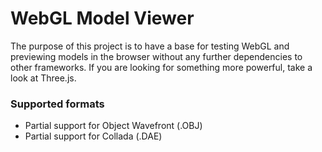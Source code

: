 WebGL Model Viewer
==================

The purpose of this project is to have a base for testing WebGL and previewing models in the browser without any further dependencies to other frameworks. If you are looking for something more powerful, take a look at Three.js.

### Supported formats

* Partial support for Object Wavefront (.OBJ)
* Partial support for Collada (.DAE)
